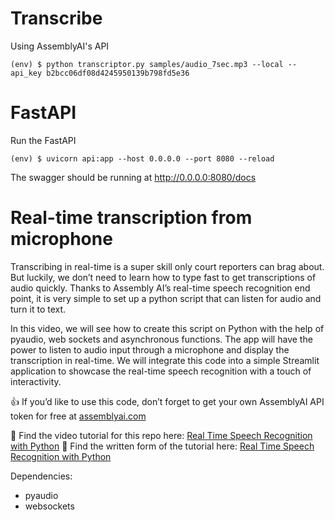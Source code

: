 # Transcribe

Using AssemblyAI's API
```shell
(env) $ python transcriptor.py samples/audio_7sec.mp3 --local --api_key b2bcc06df08d4245950139b798fd5e36 
```


# FastAPI

Run the FastAPI
```shell
(env) $ uvicorn api:app --host 0.0.0.0 --port 8080 --reload
```

The swagger should be running at http://0.0.0.0:8080/docs


# Real-time transcription from microphone

Transcribing in real-time is a super skill only court reporters can brag about. But luckily, we don’t need to learn how to type fast to get transcriptions of audio quickly. Thanks to Assembly AI’s real-time speech recognition end point, it is very simple to set up a python script that can listen for audio and turn it to text.

In this video, we will see how to create this script on Python with the help of pyaudio, web sockets and asynchronous functions. The app will have the power to listen to audio input through a microphone and display the transcription in real-time. We will integrate this code into a simple Streamlit application to showcase the real-time speech recognition with a touch of interactivity.

👍 If you’d like to use this code, don’t forget to get your own AssemblyAI API token for free at [assemblyai.com](https://www.assemblyai.com?utm_source=youtube&utm_medium=referral&utm_campaign=channel_assemblyai)

🎥 Find the video tutorial for this repo here: [Real Time Speech Recognition with Python](https://www.assemblyai.com/blog/real-time-speech-recognition-with-python/)
📝 Find the written form of the tutorial here: [Real Time Speech Recognition with Python](https://www.assemblyai.com/blog/real-time-speech-recognition-with-python/)

Dependencies:
* pyaudio
* websockets

